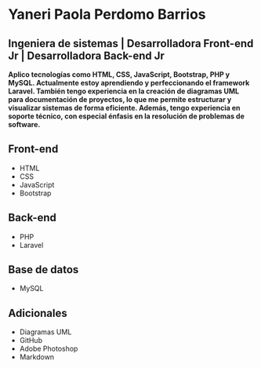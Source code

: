# Yaneri Paola Perdomo Barrios
## Ingeniera de sistemas | Desarrolladora Front-end Jr | Desarrolladora Back-end Jr

**Aplico tecnologías como HTML, CSS, JavaScript, Bootstrap, PHP y MySQL. Actualmente estoy aprendiendo y perfeccionando el framework Laravel. También tengo experiencia en la creación de diagramas UML para documentación de proyectos, lo que me permite estructurar y visualizar sistemas de forma eficiente. Además, tengo experiencia en soporte técnico, con especial énfasis en la resolución de problemas de software.**

## Front-end
* HTML
* CSS
* JavaScript
* Bootstrap
## Back-end
* PHP
* Laravel
## Base de datos
* MySQL
## Adicionales
* Diagramas UML
* GitHub
* Adobe Photoshop
* Markdown 
